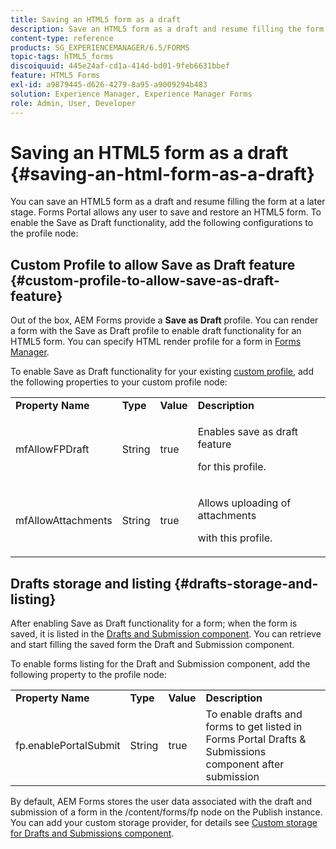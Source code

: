 ```yaml
---
title: Saving an HTML5 form as a draft
description: Save an HTML5 form as a draft and resume filling the form at a later stage.
content-type: reference
products: SG_EXPERIENCEMANAGER/6.5/FORMS
topic-tags: hTML5_forms
discoiquuid: 445e24af-cd1a-414d-bd01-9feb6631bbef
feature: HTML5 Forms
exl-id: a9879445-d626-4279-8a95-a9009294b483
solution: Experience Manager, Experience Manager Forms
role: Admin, User, Developer
---
```

# Saving an HTML5 form as a draft {#saving-an-html-form-as-a-draft}

You can save an HTML5 form as a draft and resume filling the form at a later stage. Forms Portal allows any user to save and restore an HTML5 form. To enable the Save as Draft functionality, add the following configurations to the profile node:

## Custom Profile to allow Save as Draft feature {#custom-profile-to-allow-save-as-draft-feature}

Out of the box, AEM Forms provide a **Save as Draft** profile. You can render a form with the Save as Draft profile to enable draft functionality for an HTML5 form. You can specify HTML render profile for a form in [Forms Manager](/help/forms/using/introduction-managing-forms.md).

To enable Save as Draft functionality for your existing [custom profile](/help/forms/using/custom-profile.md), add the following properties to your custom profile node:

<table>
 <tbody>
  <tr>
   <td><strong>Property Name</strong></td>
   <td><strong>Type</strong></td>
   <td><strong>Value</strong></td>
   <td><strong>Description</strong></td>
  </tr>
  <tr>
   <td>mfAllowFPDraft</td>
   <td>String</td>
   <td>true</td>
   <td><p>Enables save as draft feature</p> <p>for this profile.</p> </td>
  </tr>
  <tr>
   <td>mfAllowAttachments</td>
   <td>String</td>
   <td>true</td>
   <td><p>Allows uploading of attachments</p> <p>with this profile.</p> </td>
  </tr>
 </tbody>
</table>

## Drafts storage and listing {#drafts-storage-and-listing}

After enabling Save as Draft functionality for a form; when the form is saved, it is listed in the [Drafts and Submission component](/help/forms/using/draft-submission-component.md). You can retrieve and start filling the saved form the Draft and Submission component.

To enable forms listing for the Draft and Submission component, add the following property to the profile node:

<table>
 <tbody>
  <tr>
   <td><strong>Property Name</strong></td>
   <td><strong>Type</strong></td>
   <td><strong>Value</strong></td>
   <td><strong>Description</strong></td>
  </tr>
  <tr>
   <td>fp.enablePortalSubmit</td>
   <td>String</td>
   <td>true</td>
   <td>To enable drafts and forms to get listed in<br /> Forms Portal Drafts &amp; Submissions component after submission</td>
  </tr>
 </tbody>
</table>

By default, AEM Forms stores the user data associated with the draft and submission of a form in the /content/forms/fp node on the Publish instance. You can add your custom storage provider, for details see [Custom storage for Drafts and Submissions component](/help/forms/using/adding-custom-storage-provider-forms.md).
